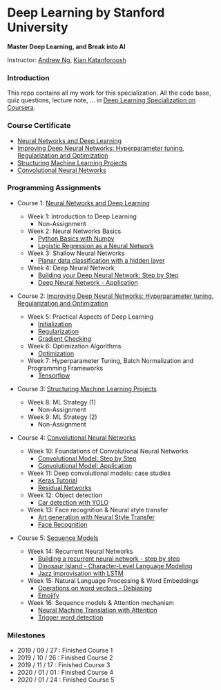 # Deep Learning by Stanford University
**Master Deep Learning, and Break into AI**

Instructor: [Andrew Ng](https://www.andrewng.org/), [Kian Katanforoosh](https://twitter.com/kiankatan?lang=en)

### Introduction

This repo contains all my work for this specialization. All the code base, quiz questions, lecture note, ... in [Deep Learning Specialization on Coursera](https://www.coursera.org/specializations/deep-learning).

### Course Certificate 

- [Neural Networks and Deep Learning](https://www.coursera.org/account/accomplishments/records/UM9CXTUR2M7Y)
- [Improving Deep Neural Networks: Hyperparameter tuning, Regularization and Optimization](https://www.coursera.org/account/accomplishments/records/ZBT6K55WQEVD)
- [Structuring Machine Learning Projects](https://www.coursera.org/account/accomplishments/records/79Q8GXGVC6JX)
- [Convolutional Neural Networks](https://www.coursera.org/account/accomplishments/records/365ALNJXJ7Q9)

### Programming Assignments

- Course 1: [Neural Networks and Deep Learning](https://github.com/thanhhff/CS230-Deep-Learning/tree/master/Neural%20Networks%20and%20Deep%20Learning)
  - Week 1: Introduction to Deep Learning
    - Non-Assignment
  - Week 2: Neural Networks Basics
    - [Python Basics with Numpy](https://github.com/thanhhff/CS230-Deep-Learning/tree/master/Neural%20Networks%20and%20Deep%20Learning/Week%202/Assignment/Python%20Basics%20with%20Numpy)
    - [Logistic Regression as a Neural Network](https://github.com/thanhhff/CS230-Deep-Learning/tree/master/Neural%20Networks%20and%20Deep%20Learning/Week%202/Assignment/Logistic%20Regression%20as%20a%20Neural%20Network)
  - Week 3: Shallow Neural Networks
    - [Planar data classification with a hidden layer](https://github.com/thanhhff/CS230-Deep-Learning/tree/master/Neural%20Networks%20and%20Deep%20Learning/Week%203/Assignment)
  - Week 4: Deep Neural Network
    - [Building your Deep Neural Network: Step by Step](https://github.com/thanhhff/CS230-Deep-Learning/blob/master/Neural%20Networks%20and%20Deep%20Learning/Week%204/Asignment/Building_your_Deep_Neural_Network_Step_by_Step_v8a.ipynb)
    - [Deep Neural Network - Application](https://github.com/thanhhff/CS230-Deep-Learning/blob/master/Neural%20Networks%20and%20Deep%20Learning/Week%204/Asignment/Deep%2BNeural%2BNetwork%2B-%2BApplication%2Bv8.ipynb)
    
- Course 2: [Improving Deep Neural Networks: Hyperparameter tuning, Regularization and Optimization](https://github.com/thanhhff/CS230-Deep-Learning/tree/master/Course%202%20-Improving%20Deep%20Neural%20Networks)
  - Week 5: Practical Aspects of Deep Learning
    - [Initialization](https://github.com/thanhhff/CS230-Deep-Learning/blob/master/Course%202%20-Improving%20Deep%20Neural%20Networks/Week%201/Assignment/Initialization.ipynb)
    - [Regularization](https://github.com/thanhhff/CS230-Deep-Learning/blob/master/Course%202%20-Improving%20Deep%20Neural%20Networks/Week%201/Assignment/Regularization_v2a.ipynb)
    - [Gradient Checking](https://github.com/thanhhff/CS230-Deep-Learning/blob/master/Course%202%20-Improving%20Deep%20Neural%20Networks/Week%201/Assignment/Gradient%2BChecking%2Bv1.ipynb)
  - Week 6: Optimization Algorithms
    - [Optimization](https://github.com/thanhhff/CS230-Deep-Learning/tree/master/Course%202%20-Improving%20Deep%20Neural%20Networks/Week%202/Assigment)
  - Week 7: Hyperparameter Tuning, Batch Normalization and Programming Frameworks
    - [Tensorflow](https://github.com/thanhhff/CS230-Deep-Learning/tree/master/Course%202%20-Improving%20Deep%20Neural%20Networks/Week%203/Assigment)
    
- Course 3: [Structuring Machine Learning Projects](https://www.coursera.org/learn/machine-learning-projects)
  - Week 8: ML Strategy (1)
    - Non-Assignment
  - Week 9: ML Strategy (2)
    - Non-Assignment
            
- Course 4: [Convolutional Neural Networks](https://www.coursera.org/learn/convolutional-neural-networks/)
  - Week 10: Foundations of Convolutional Neural Networks
    - [Convolutional Model: Step by Step](https://github.com/thanhhff/CS230-Deep-Learning/blob/master/Course%204%20-%20Convolutional%20Neural%20Networks/Week%201/Assignment/Convolution_model_Step_by_Step_v2a.ipynb)
    - [Convolutional Model: Application](https://github.com/thanhhff/CS230-Deep-Learning/blob/master/Course%204%20-%20Convolutional%20Neural%20Networks/Week%201/Assignment/Convolution_model_Step_by_Step_v2a.ipynb)
  - Week 11: Deep convolutional models: case studies 
    - [Keras Tutorial](https://github.com/thanhhff/CS230-Deep-Learning/blob/master/Course%204%20-%20Convolutional%20Neural%20Networks/Week%202/Assignment/Keras_Tutorial_v2a.ipynb)
    - [Residual Networks](https://github.com/thanhhff/CS230-Deep-Learning/blob/master/Course%204%20-%20Convolutional%20Neural%20Networks/Week%202/Assignment/Residual_Networks_v2a.ipynb)
  - Week 12: Object detection
    - [Car detection with YOLO](https://github.com/thanhhff/CS230-Deep-Learning/blob/master/Course%204%20-%20Convolutional%20Neural%20Networks/Week%203/Assignment/Autonomous_driving_application_Car_detection_v3a.ipynb)
  - Week 13: Face recognition & Neural style transfer
    - [Art generation with Neural Style Transfer](https://github.com/thanhhff/CS230-Deep-Learning/blob/master/Course%204%20-%20Convolutional%20Neural%20Networks/Week%204/Assignment/Art_Generation_with_Neural_Style_Transfer_v3a.ipynb)
    - [Face Recognition](https://github.com/thanhhff/CS230-Deep-Learning/blob/master/Course%204%20-%20Convolutional%20Neural%20Networks/Week%204/Assignment/Face_Recognition_v3a.ipynb)
    
- Course 5: [Sequence Models](https://www.coursera.org/learn/nlp-sequence-models)
  - Week 14: Recurrent Neural Networks
    - [Building a recurrent neural network - step by step](https://github.com/thanhhff/CS230-Deep-Learning/blob/master/Course%205%20-%20Sequence%20Models/Week%201/Assignment/Building_a_Recurrent_Neural_Network_Step_by_Step_v3a.ipynb)
    - [Dinosaur Island - Character-Level Language Modeling](https://github.com/thanhhff/CS230-Deep-Learning/blob/master/Course%205%20-%20Sequence%20Models/Week%201/Assignment/Dinosaurus_Island_Character_level_language_model_final_v3a.ipynb)
    - [Jazz improvisation with LSTM](https://github.com/thanhhff/CS230-Deep-Learning/blob/master/Course%205%20-%20Sequence%20Models/Week%201/Assignment/Improvise_a_Jazz_Solo_with_an_LSTM_Network_v3a.ipynb)
  - Week 15: Natural Language Processing & Word Embeddings
    - [Operations on word vectors - Debiasing]()
    - [Emojify]()
  - Week 16: Sequence models & Attention mechanism
    - [Neural Machine Translation with Attention]()
    - [Trigger word detection]()

### Milestones
- 2019 / 09 / 27 : Finished Course 1
- 2019 / 10 / 26 : Finished Course 2
- 2019 / 11 / 17 : Finished Course 3
- 2020 / 01 / 01 : Finished Course 4
- 2020 / 01 / 24 : Finished Course 5
